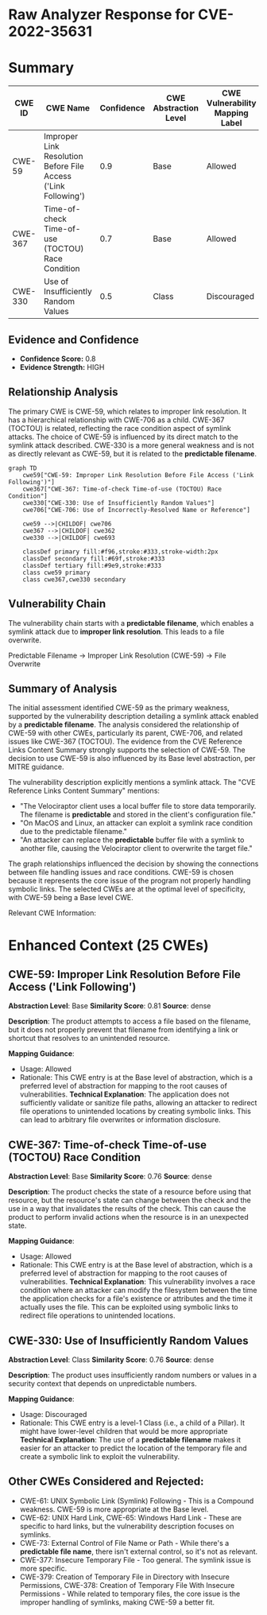 # Raw Analyzer Response for CVE-2022-35631

# Summary
| CWE ID | CWE Name | Confidence | CWE Abstraction Level | CWE Vulnerability Mapping Label | CWE-Vulnerability Mapping Notes |
|---|---|---|---|---|---|
| CWE-59 | Improper Link Resolution Before File Access ('Link Following') | 0.9 | Base | Allowed | Primary CWE |
| CWE-367 | Time-of-check Time-of-use (TOCTOU) Race Condition | 0.7 | Base | Allowed | Secondary Candidate |
| CWE-330 | Use of Insufficiently Random Values | 0.5 | Class | Discouraged | Secondary Candidate |

## Evidence and Confidence

*   **Confidence Score:** 0.8
*   **Evidence Strength:** HIGH

## Relationship Analysis
The primary CWE is CWE-59, which relates to improper link resolution. It has a hierarchical relationship with CWE-706 as a child. CWE-367 (TOCTOU) is related, reflecting the race condition aspect of symlink attacks. The choice of CWE-59 is influenced by its direct match to the symlink attack described. CWE-330 is a more general weakness and is not as directly relevant as CWE-59, but it is related to the **predictable filename**.

```mermaid
graph TD
    cwe59["CWE-59: Improper Link Resolution Before File Access ('Link Following')"]
    cwe367["CWE-367: Time-of-check Time-of-use (TOCTOU) Race Condition"]
    cwe330["CWE-330: Use of Insufficiently Random Values"]
    cwe706["CWE-706: Use of Incorrectly-Resolved Name or Reference"]

    cwe59 -->|CHILDOF| cwe706
    cwe367 -->|CHILDOF| cwe362
    cwe330 -->|CHILDOF| cwe693

    classDef primary fill:#f96,stroke:#333,stroke-width:2px
    classDef secondary fill:#69f,stroke:#333
    classDef tertiary fill:#9e9,stroke:#333
    class cwe59 primary
    class cwe367,cwe330 secondary
```

## Vulnerability Chain
The vulnerability chain starts with a **predictable filename**, which enables a symlink attack due to **improper link resolution**. This leads to a file overwrite.

Predictable Filename -> Improper Link Resolution (CWE-59) -> File Overwrite

## Summary of Analysis
The initial assessment identified CWE-59 as the primary weakness, supported by the vulnerability description detailing a symlink attack enabled by a **predictable filename**. The analysis considered the relationship of CWE-59 with other CWEs, particularly its parent, CWE-706, and related issues like CWE-367 (TOCTOU). The evidence from the CVE Reference Links Content Summary strongly supports the selection of CWE-59. The decision to use CWE-59 is also influenced by its Base level abstraction, per MITRE guidance.

The vulnerability description explicitly mentions a symlink attack. The "CVE Reference Links Content Summary" mentions:

*   "The Velociraptor client uses a local buffer file to store data temporarily. The filename is **predictable** and stored in the client's configuration file."
*   "On MacOS and Linux, an attacker can exploit a symlink race condition due to the predictable filename."
*   "An attacker can replace the **predictable** buffer file with a symlink to another file, causing the Velociraptor client to overwrite the target file."

The graph relationships influenced the decision by showing the connections between file handling issues and race conditions. CWE-59 is chosen because it represents the core issue of the program not properly handling symbolic links. The selected CWEs are at the optimal level of specificity, with CWE-59 being a Base level CWE.

Relevant CWE Information:

# Enhanced Context (25 CWEs)

## CWE-59: Improper Link Resolution Before File Access ('Link Following')
**Abstraction Level**: Base
**Similarity Score**: 0.81
**Source**: dense

**Description**:
The product attempts to access a file based on the filename, but it does not properly prevent that filename from identifying a link or shortcut that resolves to an unintended resource.

**Mapping Guidance**:
- Usage: Allowed
- Rationale: This CWE entry is at the Base level of abstraction, which is a preferred level of abstraction for mapping to the root causes of vulnerabilities.
**Technical Explanation**: The application does not sufficiently validate or sanitize file paths, allowing an attacker to redirect file operations to unintended locations by creating symbolic links. This can lead to arbitrary file overwrites or information disclosure.

## CWE-367: Time-of-check Time-of-use (TOCTOU) Race Condition
**Abstraction Level**: Base
**Similarity Score**: 0.76
**Source**: dense

**Description**:
The product checks the state of a resource before using that resource, but the resource's state can change between the check and the use in a way that invalidates the results of the check. This can cause the product to perform invalid actions when the resource is in an unexpected state.

**Mapping Guidance**:
- Usage: Allowed
- Rationale: This CWE entry is at the Base level of abstraction, which is a preferred level of abstraction for mapping to the root causes of vulnerabilities.
**Technical Explanation**: This vulnerability involves a race condition where an attacker can modify the filesystem between the time the application checks for a file's existence or attributes and the time it actually uses the file. This can be exploited using symbolic links to redirect file operations to unintended locations.

## CWE-330: Use of Insufficiently Random Values
**Abstraction Level**: Class
**Similarity Score**: 0.76
**Source**: dense

**Description**:
The product uses insufficiently random numbers or values in a security context that depends on unpredictable numbers.

**Mapping Guidance**:
- Usage: Discouraged
- Rationale: This CWE entry is a level-1 Class (i.e., a child of a Pillar). It might have lower-level children that would be more appropriate
**Technical Explanation**: The use of a **predictable filename** makes it easier for an attacker to predict the location of the temporary file and create a symbolic link to exploit the vulnerability.

## Other CWEs Considered and Rejected:
*   CWE-61: UNIX Symbolic Link (Symlink) Following - This is a Compound weakness. CWE-59 is more appropriate at the Base level.
*   CWE-62: UNIX Hard Link, CWE-65: Windows Hard Link - These are specific to hard links, but the vulnerability description focuses on symlinks.
*   CWE-73: External Control of File Name or Path - While there's a **predictable file name**, there isn't external control, so it's not as relevant.
*   CWE-377: Insecure Temporary File - Too general. The symlink issue is more specific.
*   CWE-379: Creation of Temporary File in Directory with Insecure Permissions, CWE-378: Creation of Temporary File With Insecure Permissions - While related to temporary files, the core issue is the improper handling of symlinks, making CWE-59 a better fit.